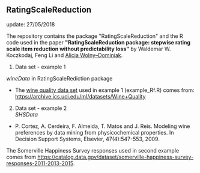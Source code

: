 ## RatingScaleReduction
update: 27/05/2018

The repository contains the package "RatingScaleReduction" and the R code used in the paper **"RatingScaleReduction package: stepwise
rating scale item reduction without predictability loss"** by Waldemar W. Koczkodaj, Feng Li and [Alicja Wolny–Dominiak](https://woali.github.io/rphdstatistics/).

1. Data set - example 1

*wineData* in RatingScaleRediction package
* The [wine quality data set](https://archive.ics.uci.edu/ml/datasets/Wine+Quality) used in example 1 (example_Rf.R) comes from:
https://archive.ics.uci.edu/ml/datasets/Wine+Quality

2. Data set - example 2\
*SHSData*
* P. Cortez, A. Cerdeira, F. Almeida, T. Matos and J. Reis. 
Modeling wine preferences by data mining from physicochemical properties. In Decision Support Systems, Elsevier, 47(4):547-553, 2009.

The Somerville Happiness Survey responses used in second example comes from https://catalog.data.gov/dataset/somerville-happiness-survey-responses-2011-2013-2015.

